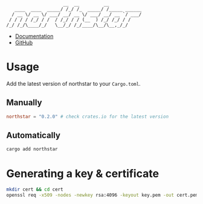 ```
                     __  __         __
   ____  ____  _____/ /_/ /_  _____/ /_____ ______
  / __ \/ __ \/ ___/ __/ __ \/ ___/ __/ __ `/ ___/
 / / / / /_/ / /  / /_/ / / (__  ) /_/ /_/ / /
/_/ /_/\____/_/   \__/_/ /_/____/\__/\__,_/_/
```

- [Documentation](https://docs.rs/northstar)
- [GitHub](https://github.com/panicbit/northstar)

# Usage

Add the latest version of northstar to your `Cargo.toml`.

## Manually

```toml
northstar = "0.2.0" # check crates.io for the latest version
```

## Automatically

```sh
cargo add northstar
```

# Generating a key & certificate

```sh
mkdir cert && cd cert
openssl req -x509 -nodes -newkey rsa:4096 -keyout key.pem -out cert.pem -days 365
```
